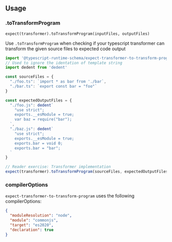 ## Usage
### .toTransformProgram
`expect(transformer).toTransformProgram(inputFiles, outputFiles)`

Use `.toTransformProgram` when checking if your typescript transformer can transform the given source files to expected code output
```ts
import '@typescript-runtime-schema/expect-transformer-to-transform-program'
// Used to ignore the identation of template string
import dedent from 'dedent'

const sourceFiles = {
  "./foo.ts": `import * as bar from './bar`,
  "./bar.ts": `export const bar = "foo"`
}

const expectedOutputFiles = {
  "./foo.js": dedent`
    "use strict";
    exports.__esModule = true;
    var baz = require("bar");
  `,
  "./baz.js": dedent`
    "use strict";
    exports.__esModule = true;
    exports.bar = void 0;
    exports.bar = "bar";
  `
}

// Reader exercise: Transformer implementation
expect(transformer).toTransformProgram(sourceFiles, expectedOutputFiles)
```

### compilerOptions
`expect-transformer-to-transform-program` uses the following compilerOptions:
```json
{
  "moduleResolution": "node",
  "module": "commonjs",
  "target": "es2020",
  "declaration": true
}
```